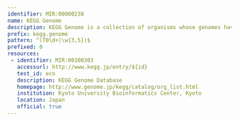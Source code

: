 ```yaml
---
identifier: MIR:00000238
name: KEGG Genome
description: KEGG Genome is a collection of organisms whose genomes have been completely sequenced.
prefix: kegg.genome
pattern: ^(T0\d+|\w{3,5})$
prefixed: 0
resources:
 - identifier: MIR:00100303
   accessurl: http://www.kegg.jp/entry/${id}
   test_id: eco
   description: KEGG Genome Database
   homepage: http://www.genome.jp/kegg/catalog/org_list.html
   institution: Kyoto University Bioinformatics Center, Kyoto
   location: Japan
   official: true
---
```


